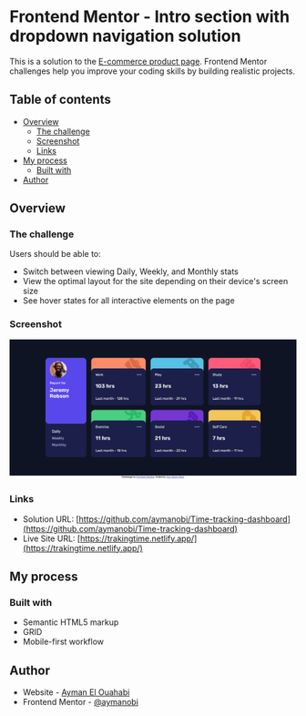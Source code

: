 # Frontend Mentor - Intro section with dropdown navigation solution

This is a solution to the [E-commerce product page](https://www.frontendmentor.io/challenges/ecommerce-product-page-UPsZ9MJp6). Frontend Mentor challenges help you improve your coding skills by building realistic projects. 

## Table of contents

- [Overview](#overview)
  - [The challenge](#the-challenge)
  - [Screenshot](#screenshot)
  - [Links](#links)
- [My process](#my-process)
  - [Built with](#built-with)
- [Author](#author)

## Overview

### The challenge

Users should be able to:

- Switch between viewing Daily, Weekly, and Monthly stats
- View the optimal layout for the site depending on their device's screen size
- See hover states for all interactive elements on the page

### Screenshot

![](./Screenshot5.png)

### Links

- Solution URL: [https://github.com/aymanobi/Time-tracking-dashboard](https://github.com/aymanobi/Time-tracking-dashboard)
- Live Site URL: [https://trakingtime.netlify.app/](https://trakingtime.netlify.app/)

## My process

### Built with

- Semantic HTML5 markup
- GRID
- Mobile-first workflow

## Author

- Website - [Ayman El Ouahabi](https://aymanel.netlify.app)
- Frontend Mentor - [@aymanobi](https://www.frontendmentor.io/profile/aymanobi)
